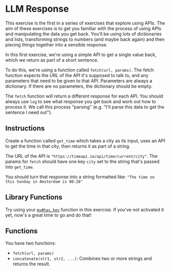 # LLM Response

This exercise is the first in a series of exercises that explore using APIs. The aim of these exercises is to get you familiar with the process of using APIs and manipulating the data you get back.
You'll be using lots of dictionaries and lists, transforming strings to numbers (and maybe back again) and then piecing things together into a sensible response.

In this first exercise, we're using a simple API to get a single value back, which we return as part of a short sentence.

To do this, we're using a function called `fetch(url, params)`.
The fetch function expects the URL of the API it's supposed to talk to, and any parameters that need to be given to that API.
Parameters are always a dictionary.
If there are no parameters, the dictionary should be empty.

The `fetch` function will return a different response for each API.
You should always use `log` to see what response you get back and work out how to process it. We call this process "parsing" (e.g. "I'll parse this data to get the sentence I need out").

## Instructions

Create a function called `get_time` which takes a city as its input, uses an API to get the time in that city, then returns it as part of a string.

The URL of the API is `"https://timeapi.io/api/time/current/city"`.
The params for `fetch` should have one key `city` set to the string that's passed into `get_time`.

You should turn that response into a string formatted like: `"The time on this Sunday in Amsterdam is 00:28"`

## Library Functions

Try using your [`my#has_key`](/bootcamp/custom_functions/has_key/edit) function in this exercise.
If you've not activated it yet, now's a great time to go and do that!

## Functions

You have two functions:

- `fetch(url, params)`
- `concatenate(str1, str2, ...)`: Combines two or more strings and returns the result.
